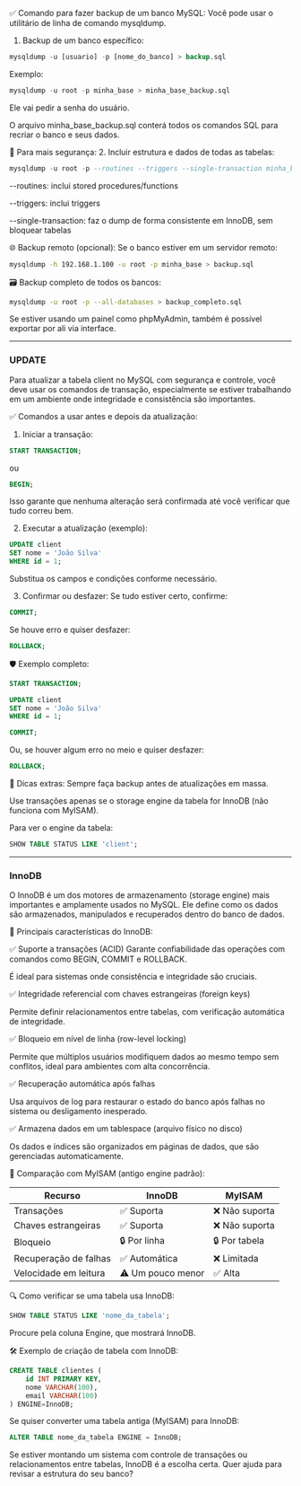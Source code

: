 
✅ Comando para fazer backup de um banco MySQL:
Você pode usar o utilitário de linha de comando mysqldump.

1. Backup de um banco específico:
```SQL
mysqldump -u [usuario] -p [nome_do_banco] > backup.sql
```
Exemplo:
```SQL
mysqldump -u root -p minha_base > minha_base_backup.sql
```
Ele vai pedir a senha do usuário.

O arquivo minha_base_backup.sql conterá todos os comandos SQL para recriar o banco e seus dados.

🔐 Para mais segurança:
2. Incluir estrutura e dados de todas as tabelas:
```SQL
mysqldump -u root -p --routines --triggers --single-transaction minha_base > minha_base_completa.sql
```
--routines: inclui stored procedures/functions

--triggers: inclui triggers

--single-transaction: faz o dump de forma consistente em InnoDB, sem bloquear tabelas

🌐 Backup remoto (opcional):
Se o banco estiver em um servidor remoto:
```BASH
mysqldump -h 192.168.1.100 -u root -p minha_base > backup.sql
```
🗃️ Backup completo de todos os bancos:

```BASH
mysqldump -u root -p --all-databases > backup_completo.sql
```
Se estiver usando um painel como phpMyAdmin, também é possível exportar por ali via interface.

---
### UPDATE
Para atualizar a tabela client no MySQL com segurança e controle, você deve usar os comandos de transação, especialmente se estiver trabalhando em um ambiente onde integridade e consistência são importantes.

✅ Comandos a usar antes e depois da atualização:
1. Iniciar a transação:
```sql
START TRANSACTION;
```
ou
```sql
BEGIN;
```
Isso garante que nenhuma alteração será confirmada até você verificar que tudo correu bem.

2. Executar a atualização (exemplo):
```sql
UPDATE client
SET nome = 'João Silva'
WHERE id = 1;
```
Substitua os campos e condições conforme necessário.

3. Confirmar ou desfazer:
Se tudo estiver certo, confirme:

```SQL
COMMIT;
```
Se houve erro e quiser desfazer:
```SQL
ROLLBACK;
```
🛡️ Exemplo completo:
```SQL
START TRANSACTION;

UPDATE client
SET nome = 'João Silva'
WHERE id = 1;

COMMIT;
```
Ou, se houver algum erro no meio e quiser desfazer:
```SQL
ROLLBACK;
```
📝 Dicas extras:
Sempre faça backup antes de atualizações em massa.

Use transações apenas se o storage engine da tabela for InnoDB (não funciona com MyISAM).

Para ver o engine da tabela:
```SQL
SHOW TABLE STATUS LIKE 'client';
```
---
### InnoDB

O InnoDB é um dos motores de armazenamento (storage engine) mais importantes e amplamente usados no MySQL. Ele define como os dados são armazenados, manipulados e recuperados dentro do banco de dados.

🧩 Principais características do InnoDB:

✅ Suporte a transações (ACID)
Garante confiabilidade das operações com comandos como BEGIN, COMMIT e ROLLBACK.

É ideal para sistemas onde consistência e integridade são cruciais.

✅ Integridade referencial com chaves estrangeiras (foreign keys)

Permite definir relacionamentos entre tabelas, com verificação automática de integridade.

✅ Bloqueio em nível de linha (row-level locking)

Permite que múltiplos usuários modifiquem dados ao mesmo tempo sem conflitos, ideal para ambientes com alta concorrência.

✅ Recuperação automática após falhas

Usa arquivos de log para restaurar o estado do banco após falhas no sistema ou desligamento inesperado.

✅ Armazena dados em um tablespace (arquivo físico no disco)

Os dados e índices são organizados em páginas de dados, que são gerenciadas automaticamente.

🚫 Comparação com MyISAM (antigo engine padrão):

| Recurso |	InnoDB |	MyISAM |
|--------------|---------|-----------|
|Transações	|✅ Suporta	|❌ Não suporta|
|Chaves estrangeiras |✅ Suporta	| ❌ Não suporta |
|Bloqueio	|🔒 Por linha	|🔒 Por tabela |
|Recuperação de falhas	| ✅ Automática	|❌ Limitada |
|Velocidade em leitura |	⚠️ Um pouco menor |	✅ Alta |

🔍 Como verificar se uma tabela usa InnoDB:
```SQL
SHOW TABLE STATUS LIKE 'nome_da_tabela';
```
Procure pela coluna Engine, que mostrará InnoDB.

🛠️ Exemplo de criação de tabela com InnoDB:
```SQL
CREATE TABLE clientes (
    id INT PRIMARY KEY,
    nome VARCHAR(100),
    email VARCHAR(100)
) ENGINE=InnoDB;
```
Se quiser converter uma tabela antiga (MyISAM) para InnoDB:
```SQL
ALTER TABLE nome_da_tabela ENGINE = InnoDB;
```
Se estiver montando um sistema com controle de transações ou relacionamentos entre tabelas, InnoDB é a escolha certa. Quer ajuda para revisar a estrutura do seu banco?
